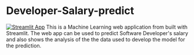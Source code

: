 # Developer-Salary-predict
[![Streamlit App](https://static.streamlit.io/badges/streamlit_badge_black_white.svg)](https://share.streamlit.io/dotserver/developer-salary-predict/main/app.py)
This is a Machine Learning web application from built with Streamlit. The web app can be used to predict Software Developer's salary and also shows the analysis of the the data used to develop the model for the prediction. 

